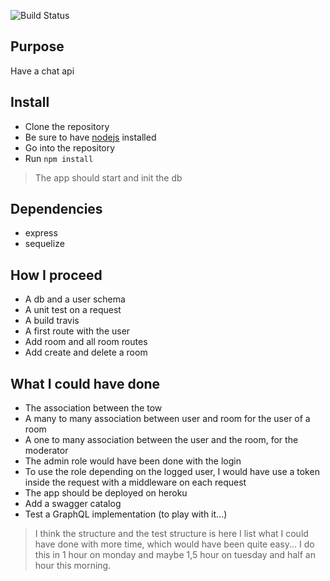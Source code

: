 ![Build Status](https://travis-ci.org/pierr/chat-api.svg)

## Purpose

Have a chat api

## Install

- Clone the repository
- Be sure to have [nodejs](https://nodejs.org/en/) installed
- Go into the repository
- Run `npm install`

> The app should start and init the db

## Dependencies

- express
- sequelize

## How I proceed

- A db and a user schema
- A unit test on a request
- A build travis
- A first route with the user
- Add room and all room routes
- Add create and delete a room

## What I could have done

- The association between the tow
- A many to many association between user and room for the user of a room
- A one to many association between the user and the room, for the moderator
- The admin role would have been done with the login
- To use the role depending on the logged user, I would have use a token inside the request with a middleware on each request
- The app should be deployed on heroku
- Add a swagger catalog
- Test a GraphQL implementation (to play with it...)

> I think the structure and the test structure is here
> I list what I could have done with more time, which would have been quite easy...
> I do this in 1 hour on monday and maybe 1,5 hour on tuesday and half an hour this morning.
